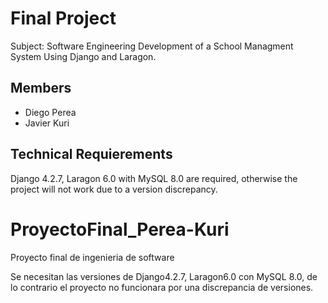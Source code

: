 # Final Project 
  Subject:  Software Engineering
  Development of a School Managment System Using Django and Laragon.
  ## Members
 - Diego Perea
 - Javier Kuri
 ## Technical Requierements
 Django 4.2.7, Laragon 6.0 with MySQL 8.0 are required, otherwise the project will not work due to a version discrepancy.
 
# ProyectoFinal_Perea-Kuri
Proyecto final de ingenieria de software

Se necesitan las versiones de Django4.2.7, Laragon6.0 con MySQL 8.0, de lo contrario el proyecto no funcionara por una discrepancia de versiones.
